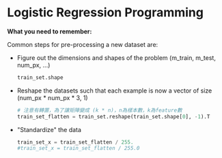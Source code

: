 # Logistic Regression Programming


**What you need to remember:**

Common steps for pre-processing a new dataset are:
- Figure out the dimensions and shapes of the problem (m_train, m_test, num_px, ...)
    ```python
    train_set.shape
    ```
    
- Reshape the datasets such that each example is now a vector of size (num_px \* num_px \* 3, 1)
    ```python
    # 注意有轉置，為了讓矩陣變成 (k * n)，n為樣本數，k為feature數
    train_set_flatten = train_set.reshape(train_set.shape[0], -1).T
    ```

- "Standardize" the data
    ```python
    train_set_x = train_set_flatten / 255.
    #train_set_x = train_set_flatten / 255.0
    ```
